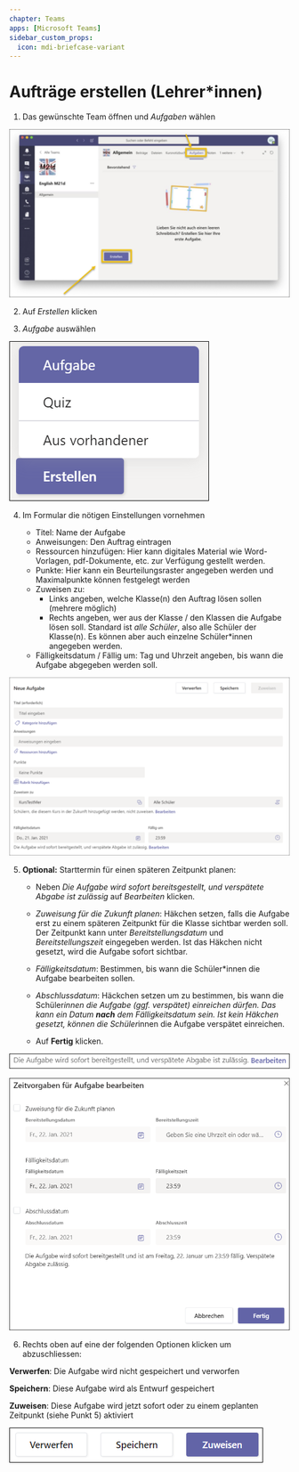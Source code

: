 ```yaml
---
chapter: Teams
apps: [Microsoft Teams]
sidebar_custom_props:
  icon: mdi-briefcase-variant
---
```


# Aufträge erstellen (Lehrer*innen)



1. Das gewünschte Team öffnen und _Aufgaben_ wählen

![](./images/aufgabel-l-01.png)

2. Auf _Erstellen_ klicken

3. _Aufgabe_ auswählen

![](./images/aufgabel-l-02.png)

4. Im Formular die nötigen Einstellungen vornehmen

    * Titel: Name der Aufgabe
    * Anweisungen: Den Auftrag eintragen
    * Ressourcen hinzufügen: Hier kann digitales Material wie Word-Vorlagen, pdf-Dokumente, etc. zur Verfügung gestellt werden.
    * Punkte: Hier kann ein Beurteilungsraster angegeben werden und Maximalpunkte können festgelegt werden
    * Zuweisen zu: 
      * Links angeben, welche Klasse(n) den Auftrag lösen sollen (mehrere möglich)
      * Rechts angeben, wer aus der Klasse / den Klassen die Aufgabe lösen soll. Standard ist _alle Schüler_, also alle Schüler der Klasse(n). Es können aber auch einzelne Schüler*innen angegeben werden.
    * Fälligkeitsdatum / Fällig um: Tag und Uhrzeit angeben, bis wann die Aufgabe abgegeben werden soll.

  ![](./images/aufgabel-l-03.png)

5. **Optional:** Starttermin für einen späteren Zeitpunkt planen:

    * Neben _Die Aufgabe wird sofort bereitsgestellt, und verspätete Abgabe ist zulässig_ auf _Bearbeiten_ klicken.

    * _Zuweisung für die Zukunft planen_: Häkchen setzen, falls die Aufgabe erst zu einem späteren Zeitpunkt für die Klasse sichtbar werden soll. Der Zeitpunkt kann unter _Bereitstellungsdatum_ und _Bereitstellungszeit_ eingegeben werden. Ist das Häkchen nicht gesetzt, wird die Aufgabe sofort sichtbar.

    * _Fälligkeitsdatum_: Bestimmen, bis wann die Schüler*innen die Aufgabe bearbeiten sollen.

    * _Abschlussdatum_: Häckchen setzen um zu bestimmen, bis wann die Schüler*innen die Aufgabe (ggf. verspätet) einreichen dürfen. Das kann ein Datum **nach** dem Fälligkeitsdatum sein. Ist kein Häkchen gesetzt, können die Schüler*innen die Aufgabe verspätet einreichen. 

    * Auf __Fertig__ klicken.

  ![](./images/aufgabel-l-04.png)

  ![](./images/aufgabel-l-05.png)

    

6. Rechts oben auf eine der folgenden Optionen klicken um abzuschliessen:

  __Verwerfen__: Die Aufgabe wird nicht gespeichert und verworfen

  __Speichern__: Diese Aufgabe wird als Entwurf gespeichert

  __Zuweisen__: Diese Aufgabe wird jetzt sofort oder zu einem geplanten Zeitpunkt (siehe Punkt 5) aktiviert

  ![](./images/aufgabel-l-06.png)

    